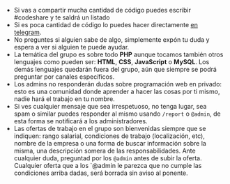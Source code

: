 * Si vas a compartir mucha cantidad de código puedes escribir #codeshare y te saldrá un listado
* Si es poca cantidad de código lo puedes hacer directamente [en telegram](https://www.wikihow.com/Send-Code-on-Telegram).
* No preguntes si alguien sabe de algo, simplemente expón tu duda y espera a ver si alguien te puede ayudar.
* La temática del grupo es sobre todo **PHP** aunque tocamos también otros lenguajes como pueden ser:  **HTML**, **CSS**, **JavaScript** o **MySQL**. Los demás lenguajes quedarán fuera del grupo, aún que siempre se podrá preguntar por canales específicos.
* Los admins no responderán dudas sobre programación web en privado: esto es una comunidad donde aprender a hacer las cosas por ti mismo, nadie hará el trabajo en tu nombre.
* Si ves cualquier mensaje que sea irrespetuoso, no tenga lugar, sea spam o similar puedes responder al mismo usando `/report` o `@admin`, de esta forma se notificará a los administradores.
* Las ofertas de trabajo en el grupo son bienvenidas siempre que se indiquen: rango salarial, condiciones de trabajo (localización, etc), nombre de la empresa o una forma de buscar información sobre la misma, una descripción somera de las responsabilidades. Ante cualquier duda, preguntad por los `@admin` antes de subir la oferta. Cualquier oferta que a los `@admin le parezca que no cumple las condiciones arriba dadas, será borrada sin aviso al ponente.
